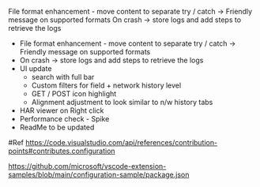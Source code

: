 File format enhancement - move content to separate try / catch -> Friendly message on supported formats
On crash -> store logs and add steps to retrieve the logs
- File format enhancement - move content to separate try / catch -> Friendly message on supported formats
- On crash -> store logs and add steps to retrieve the logs
- UI update
    - search with full bar
    - Custom filters for field + network history level
    - GET / POST icon highlight
    - Alignment adjustment to look similar to n/w history tabs 
- HAR viewer on Right click 
- Performance check - Spike
- ReadMe to be updated


#Ref
https://code.visualstudio.com/api/references/contribution-points#contributes.configuration


https://github.com/microsoft/vscode-extension-samples/blob/main/configuration-sample/package.json